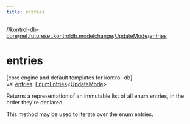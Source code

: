 ```yaml
---
title: entries
---
```

//[kontrol-db-core](../../../index.html)/[net.futureset.kontroldb.modelchange](../index.html)/[UpdateMode](index.html)/[entries](entries.html)



# entries



[core engine and default templates for kontrol-db]\
val [entries](entries.html): [EnumEntries](https://kotlinlang.org/api/latest/jvm/stdlib/kotlin.enums/-enum-entries/index.html)&lt;[UpdateMode](index.html)&gt;



Returns a representation of an immutable list of all enum entries, in the order they're declared.



This method may be used to iterate over the enum entries.




